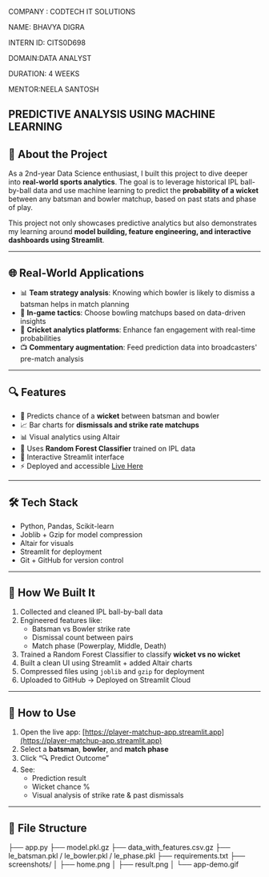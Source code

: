 COMPANY : CODTECH IT SOLUTIONS 

NAME: BHAVYA DIGRA 

INTERN ID: CITS0D698

DOMAIN:DATA ANALYST 

DURATION: 4 WEEKS 

MENTOR:NEELA SANTOSH


##  PREDICTIVE ANALYSIS USING MACHINE LEARNING

## 🧠 About the Project

As a 2nd-year Data Science enthusiast, I built this project to dive deeper into **real-world sports analytics**. The goal is to leverage historical IPL ball-by-ball data and use machine learning to predict the **probability of a wicket** between any batsman and bowler matchup, based on past stats and phase of play.

This project not only showcases predictive analytics but also demonstrates my learning around **model building, feature engineering, and interactive dashboards using Streamlit**.

---

## 🌐 Real-World Applications

- 📊 **Team strategy analysis**: Knowing which bowler is likely to dismiss a batsman helps in match planning  
- 🎯 **In-game tactics**: Choose bowling matchups based on data-driven insights  
- 🧠 **Cricket analytics platforms**: Enhance fan engagement with real-time probabilities  
- 📺 **Commentary augmentation**: Feed prediction data into broadcasters' pre-match analysis

---

## 🔍 Features

- 🎯 Predicts chance of a **wicket** between batsman and bowler
- 📈 Bar charts for **dismissals and strike rate matchups**
- 📊 Visual analytics using Altair
- 🔮 Uses **Random Forest Classifier** trained on IPL data
- 🧪 Interactive Streamlit interface
- ⚡ Deployed and accessible [Live Here](https://player-matchup-app.streamlit.app)

---

## 🛠️ Tech Stack

- Python, Pandas, Scikit-learn
- Joblib + Gzip for model compression
- Altair for visuals
- Streamlit for deployment
- Git + GitHub for version control

---

## 🚀 How We Built It

1. Collected and cleaned IPL ball-by-ball data  
2. Engineered features like:
   - Batsman vs Bowler strike rate  
   - Dismissal count between pairs  
   - Match phase (Powerplay, Middle, Death)  
3. Trained a Random Forest Classifier to classify **wicket vs no wicket**
4. Built a clean UI using Streamlit + added Altair charts
5. Compressed files using `joblib` and `gzip` for deployment
6. Uploaded to GitHub → Deployed on Streamlit Cloud

---

## 🧪 How to Use

1. Open the live app: [https://player-matchup-app.streamlit.app](https://player-matchup-app.streamlit.app)  
2. Select a **batsman**, **bowler**, and **match phase**
3. Click “🔍 Predict Outcome”
4. See:
   - Prediction result
   - Wicket chance %
   - Visual analysis of strike rate & past dismissals

---

## 📁 File Structure

├── app.py
├── model.pkl.gz
├── data_with_features.csv.gz
├── le_batsman.pkl / le_bowler.pkl / le_phase.pkl
├── requirements.txt
├── screenshots/
│ ├── home.png
│ ├── result.png
│ └── app-demo.gif
